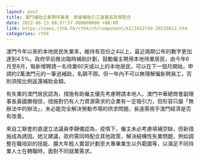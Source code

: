 ```yaml
---
layout: post
title: 澳門補助企業聘待業者　商會稱吸引工會冀有政策配合
date: 2022-06-13 08:57:57.000000000 +08:00
link: https://news.rthk.hk/rthk/ch/component/k2/1652749-20220613.htm
categories: rthk
---
```


澳門今年以來的本地居民失業率，維持有百份之4以上，最近兩期公布的數字更加達到4.5%。政府早前推出臨時補助計劃，鼓勵僱主聘用本地待業居民，由今年6月至8月，每新增聘請一名待業60天或以上的本地居民，可以在下一個月開始，申請約2萬澳門元的一筆過補助，名額不限。但一年內不可以無理解僱新聘員工，否則須按比例返還補助金額。

有失業的澳門居民認為，措施有助僱主優先考慮聘請本地人。澳門中華總商會副理事長黃國勝相信，措施對仍有人力資源需求的企業有一定吸引力，但形容只屬「無辦法中的辦法」，未必能完全解決勞動市場的供求問題，長遠需視乎澳門經濟是否有改善。

來自工聯會的直選立法議員李靜儀認為，疫情下，僱主未必考慮填補空缺，但新措施成為誘因。她又建議，政府需同時配合其他政策，解決結構性失業問題，例如調整在職培訓的技能、擴大年輕人實習計劃至大專畢業生以外範圍等，以滿足不同待業人士在轉職時，面對不同就業需求。

